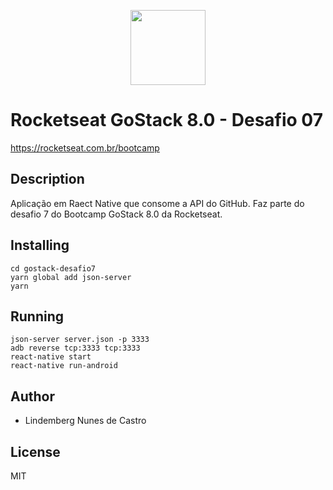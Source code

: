 <p align="center">
<a href="https://rocketseat.com.br/bootcamp" alt="Bootcamp Rocketseat">
  <img src="https://skylab.rocketseat.com.br/api/files/1560759053914.svg" height="120px"></a></p>

# Rocketseat GoStack 8.0 - Desafio 07

https://rocketseat.com.br/bootcamp

## Description

Aplicação em Raect Native que consome a API do GitHub. Faz parte do desafio 7 do Bootcamp GoStack 8.0 da Rocketseat.

## Installing

```
cd gostack-desafio7
yarn global add json-server
yarn
```

## Running

```
json-server server.json -p 3333
adb reverse tcp:3333 tcp:3333
react-native start
react-native run-android
```

## Author

- Lindemberg Nunes de Castro

## License

MIT
